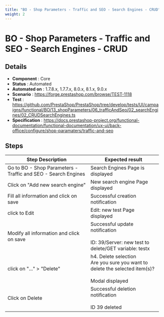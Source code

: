 ```yaml
---
title: "BO - Shop Parameters - Traffic and SEO - Search Engines - CRUD"
weight: 2
---
```


# BO - Shop Parameters - Traffic and SEO - Search Engines - CRUD
## Details
* **Component** : Core
* **Status** : Automated
* **Automated on** : 1.7.8.x, 1.7.7.x, 8.0.x, 8.1.x, 9.0.x
* **Scenario** : https://forge.prestashop.com/browse/TEST-1118
* **Test** : https://github.com/PrestaShop/PrestaShop/tree/develop/tests/UI/campaigns/functional/BO/13_shopParameters/06_trafficAndSeo/02_searchEngines/02_CRUDSearchEngines.ts
* **Specification** : https://docs.prestashop-project.org/functional-documentation/functional-documentation/ux-ui/back-office/configure/shop-paramaters/traffic-and-seo

## Steps
| Step Description | Expected result |
| ----- | ----- |
| Go to BO - Shop Parameters - Traffic and SEO - Search Engines | Search Engines Page is displayed |
| Click on "Add new search engine" | New search engine Page displayed |
| Fill all information and click on save | Successful creation notification |
| click to Edit | Edit: new test Page displayed |
| Modify all information and click on save | Successful update notification<br><br>ID: 39/Server: new test to delete/GET variable: testx |
| click on "..." > "Delete" | h4. Delete selection<br>Are you sure you want to delete the selected item(s)?<br><br>Modal displayed |
| Click on Delete | Successful deletion notification<br><br>ID 39 deleted |
